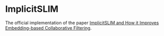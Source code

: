 # ImplicitSLIM

The official implementation of the paper [ImplicitSLIM and How it Improves Embedding-based Collaborative Filtering](https://openreview.net/forum?id=6vF0ZJGor4).
